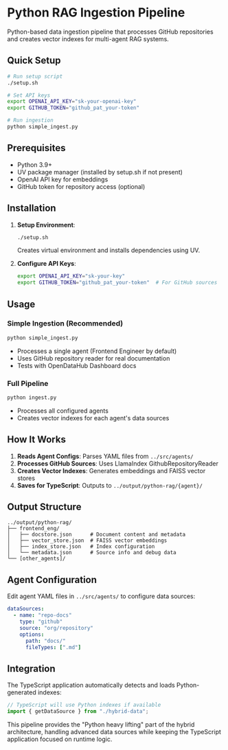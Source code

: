 # Python RAG Ingestion Pipeline

Python-based data ingestion pipeline that processes GitHub repositories and creates vector indexes for multi-agent RAG systems.

## Quick Setup

```bash
# Run setup script
./setup.sh

# Set API keys
export OPENAI_API_KEY="sk-your-openai-key" 
export GITHUB_TOKEN="github_pat_your-token"

# Run ingestion
python simple_ingest.py
```

## Prerequisites

- Python 3.9+
- UV package manager (installed by setup.sh if not present)
- OpenAI API key for embeddings
- GitHub token for repository access (optional)

## Installation

1. **Setup Environment**:
   ```bash
   ./setup.sh
   ```
   Creates virtual environment and installs dependencies using UV.

2. **Configure API Keys**:
   ```bash
   export OPENAI_API_KEY="sk-your-key"
   export GITHUB_TOKEN="github_pat_your-token"  # For GitHub sources
   ```

## Usage

### Simple Ingestion (Recommended)
```bash
python simple_ingest.py
```
- Processes a single agent (Frontend Engineer by default)
- Uses GitHub repository reader for real documentation
- Tests with OpenDataHub Dashboard docs

### Full Pipeline
```bash
python ingest.py  
```
- Processes all configured agents
- Creates vector indexes for each agent's data sources

## How It Works

1. **Reads Agent Configs**: Parses YAML files from `../src/agents/`
2. **Processes GitHub Sources**: Uses LlamaIndex GithubRepositoryReader
3. **Creates Vector Indexes**: Generates embeddings and FAISS vector stores
4. **Saves for TypeScript**: Outputs to `../output/python-rag/{agent}/`

## Output Structure

```
../output/python-rag/
├── frontend_eng/
│   ├── docstore.json      # Document content and metadata  
│   ├── vector_store.json  # FAISS vector embeddings
│   ├── index_store.json   # Index configuration
│   └── metadata.json      # Source info and debug data
└── [other_agents]/
```

## Agent Configuration

Edit agent YAML files in `../src/agents/` to configure data sources:

```yaml
dataSources:
  - name: "repo-docs"
    type: "github"
    source: "org/repository"
    options:
      path: "docs/"
      fileTypes: [".md"]
```

## Integration

The TypeScript application automatically detects and loads Python-generated indexes:

```typescript
// TypeScript will use Python indexes if available
import { getDataSource } from "./hybrid-data";
```

This pipeline provides the "Python heavy lifting" part of the hybrid architecture, handling advanced data sources while keeping the TypeScript application focused on runtime logic.

